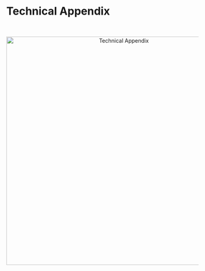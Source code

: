 # Technical Appendix
<br />

<p align="center">
  <img width="600" src="[asset/images/OptimalPolicy.jpg](https://github.com/hanchenresearch/3D-Visulization-of-Individulized-Optimal-Policy/blob/7c6b5aa7945d3153abf668244519f80723b87072/asset/files/TechnicalAppendix.pdf)" alt="Technical Appendix">
</p>
